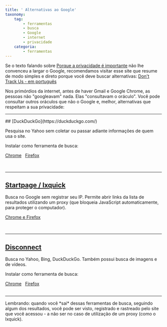 ```yaml
---
title: ' Alternativas ao Google'
taxonomy:
    tag:
        - ferramentas
        - busca
        - Google
        - internet
        - privacidade
    categoria:
        - ferramentas
---
```


Se o texto falando sobre [Porque a privacidade é importante](../../blog/por-que-a-privacidade-e-importante) não lhe convenceu a largar o Google, recomendamos visitar esse site que resume de modo simples e direto porque você deve buscar alternativas: [Don't Track Us - em português](http://donttrack.us/)

Nos primórdios da internet, antes de haver Gmail e Google Chrome, as pessoas não "googleavam" nada. Elas "consultavam o oráculo". Você pode consultar outros oráculos que não o Google e, melhor, alternativas que respeitam a sua privacidade:
<br>
<hr>
## [DuckDuckGo](https://duckduckgo.com/)

Pesquisa no Yahoo sem coletar ou passar adiante informações de quem usa o site. 

Instalar como ferramenta de busca:

[Chrome](https://chrome.google.com/webstore/detail/duckduckgo-for-chrome/bpphkkgodbfncbcpgopijlfakfgmclao?classes=button,btn-purple)
&nbsp;
[Firefox](https://duckduckgo.com/install_firefox?classes=button,btn-purple)

<br>
<hr>

## [Startpage / Ixquick](https://ixquick.com/por/)

Busca no Google sem registrar seu IP. Permite abrir links da lista de resultados utilizando um proxy (que bloqueia JavaScript automaticamente, para proteger o computador).

[Chrome e Firefox](https://startpage.com/por/download-startpage-plugin.html?classes=button,btn-purple)

<br>
<hr>

## [Disconnect](https://search.disconnect.me/)
Busca no Yahoo, Bing, DuckDuckGo. Também possui busca de imagens e de vídeos.

Instalar como ferramenta de busca:

[Chrome](https://chrome.google.com/webstore/detail/disconnect-search/hmobfennjmjnkdbklhcnnfbhfibedgkk?classes=button,btn-purple)
&nbsp;
[Firefox](https://addons.mozilla.org/en-US/firefox/addon/disconnectsearch/?classes=button,btn-purple)
<br>
<br>
<hr>
Lembrando: quando você *sai* dessas ferramentas de busca, seguindo algum dos resultados, você pode ser visto, registrado e rastreado pelo site que você acessou - a não ser no caso de utilização de um proxy (como o Ixquick).